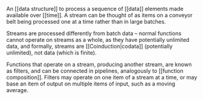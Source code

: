 An [[data structure]] to process a sequence of [[data]] elements made available over [[time]]. A stream can be thought of as items on a conveyor belt being processed one at a time rather than in large batches.

Streams are processed differently from batch data – normal functions cannot operate on streams as a whole, as they have potentially unlimited data, and formally, streams are [[Coinduction|codata]] (potentially unlimited), not data (which is finite). 

Functions that operate on a stream, producing another stream, are known as filters, and can be connected in pipelines, analogously to [[function composition]]. Filters may operate on one item of a stream at a time, or may base an item of output on multiple items of input, such as a moving average.
